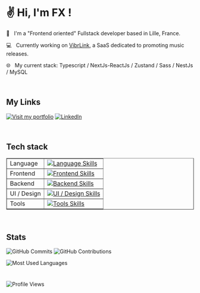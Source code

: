 ✌️ Hi, I'm FX !
========================================================================================================================================

🚀 &nbsp; I'm a "Frontend oriented" Fullstack developer based in Lille, France.

💻 &nbsp; Currently working on <a href="https://example.com](https://vibrlink-next-test.vercel.app/">VibrLink</a>, a SaaS dedicated to promoting music releases.

🌐 &nbsp; My current stack: Typescript / NextJs-ReactJs / Zustand / Sass / NestJs / MySQL

<br/>
<h2>My Links</h2>

[![Visit my portfolio](https://img.shields.io/badge/Visit%20my%20portfolio-%23009E49?style=for-the-badge&logo=google-chrome&logoColor=white)](https://www.fxsavary.com/)
[![LinkedIn](https://img.shields.io/badge/LinkedIn-%230A66C2?style=for-the-badge&logo=linkedin&logoColor=white)](https://www.linkedin.com/in/françois-xavier-savary-ab9665210/)

<br/>
<h2>Tech stack</h2>

<table border="1">
  <tbody>
    <tr>
      <td>Language</td>
      <td>
        <a href="https://skillicons.dev">
          <img src="https://skillicons.dev/icons?i=ts,js" alt="Language Skills">
        </a>
      </td>
    </tr>
    <tr>
      <td>Frontend</td>
      <td>
        <a href="https://skillicons.dev">
          <img src="https://skillicons.dev/icons?i=react,next,vue" alt="Frontend Skills">
        </a>
      </td>
    </tr>
    <tr>
      <td>Backend</td>
      <td>
        <a href="https://skillicons.dev">
          <img src="https://skillicons.dev/icons?i=nodejs,nestjs,express,mysql" alt="Backend Skills">
        </a>
      </td>
    </tr>
    <tr>
      <td>UI / Design</td>
      <td>
        <a href="https://skillicons.dev">
          <img src="https://skillicons.dev/icons?i=sass,tailwind,figma,ps" alt="UI / Design Skills">
        </a>
      </td>
    </tr>
    <tr>
      <td>Tools</td>
      <td>
        <a href="https://skillicons.dev">
          <img src="https://skillicons.dev/icons?i=vercel,jest" alt="Tools Skills">
        </a>
      </td>
    </tr>
  </tbody> 
</table>

<br/>
<h2>Stats</h2>

![GitHub Commits](https://github-readme-stats.vercel.app/api?username=Efyx-07&show_icons=true&count_private=true&theme=dark)
![GitHub Contributions](https://github-readme-streak-stats.herokuapp.com/?user=Efyx-07&theme=dark&hide_border=true&date_format=M%20j%5B%2C%20Y%5D)

![Most Used Languages](https://github-readme-stats.vercel.app/api/top-langs/?username=Efyx-07&hide=html&langs_count=6&theme=dark)

<h1></h1>

![Profile Views](https://komarev.com/ghpvc/?username=Efyx-07&color=blue)






